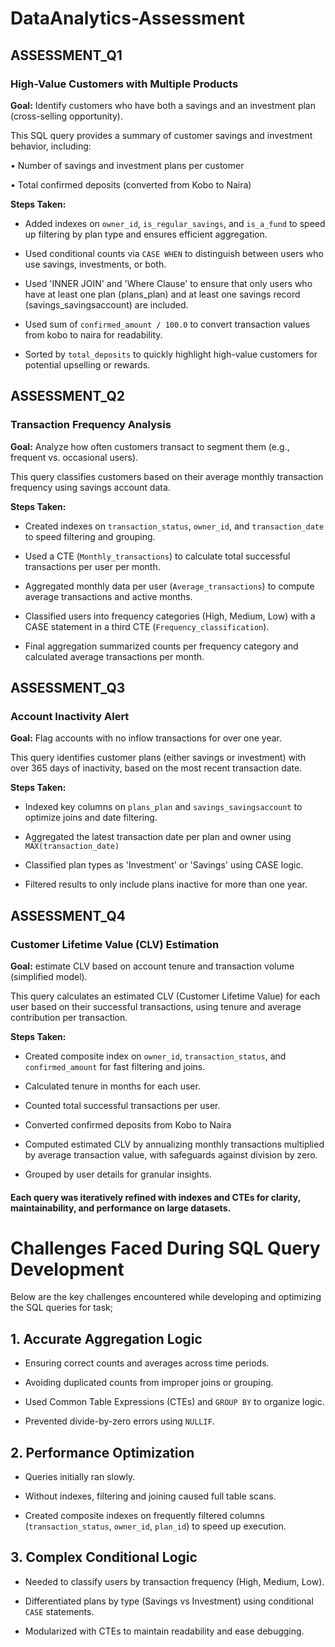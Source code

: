 # DataAnalytics-Assessment

## ASSESSMENT_Q1

### High-Value Customers with Multiple Products

**Goal:** Identify customers who have both a savings and an investment plan (cross-selling opportunity).

This SQL query provides a summary of customer savings and investment behavior, including:

•	Number of savings and investment plans per customer

•	Total confirmed deposits (converted from Kobo to Naira)

**Steps Taken:**

- Added indexes on `owner_id`, `is_regular_savings`, and `is_a_fund` to speed up filtering by plan type and ensures efficient aggregation.

- Used conditional counts via `CASE WHEN` to distinguish between users who use savings, investments, or both.

- Used 'INNER JOIN' and 'Where Clause' to ensure that only users who have at least one plan (plans_plan) and at least one savings record (savings_savingsaccount) are included.

- Used sum of `confirmed_amount / 100.0` to convert transaction values from kobo to naira for readability.

- Sorted by `total_deposits` to quickly highlight high-value customers for potential upselling or rewards.



## ASSESSMENT_Q2

### Transaction Frequency Analysis

**Goal:**  Analyze how often customers transact to segment them (e.g., frequent vs. occasional users).

This query classifies customers based on their average monthly transaction frequency using savings account data.

**Steps Taken:**

- Created indexes on `transaction_status`, `owner_id`, and `transaction_date` to speed filtering and grouping.
  
- Used a CTE (`Monthly_transactions`) to calculate total successful transactions per user per month.
  
- Aggregated monthly data per user (`Average_transactions`) to compute average transactions and active months.
  
- Classified users into frequency categories (High, Medium, Low) with a CASE statement in a third CTE (`Frequency_classification`).
  
- Final aggregation summarized counts per frequency category and calculated average transactions per month.


## ASSESSMENT_Q3
### Account Inactivity Alert

**Goal:**  Flag accounts with no inflow transactions for over one year.

This query identifies customer plans (either savings or investment) with over 365 days of inactivity, based on the most recent transaction date.

**Steps Taken:**

- Indexed key columns on `plans_plan` and `savings_savingsaccount` to optimize joins and date filtering.
  
- Aggregated the latest transaction date per plan and owner using `MAX(transaction_date)`
  
- Classified plan types as 'Investment' or 'Savings' using CASE logic.
  
- Filtered results to only include plans inactive for more than one year.



## ASSESSMENT_Q4

### Customer Lifetime Value (CLV) Estimation

**Goal:** estimate CLV based on account tenure and transaction volume (simplified model).

This query calculates an estimated CLV (Customer Lifetime Value) for each user based on their successful transactions, using tenure and average contribution per transaction.

**Steps Taken:**

- Created composite index on `owner_id`, `transaction_status`, and `confirmed_amount` for fast filtering and joins.
  
- Calculated tenure in months for each user.
  
- Counted total successful transactions per user.
  
- Converted confirmed deposits from Kobo to Naira
  
- Computed estimated CLV by annualizing monthly transactions multiplied by average transaction value, with safeguards against division by zero.

- Grouped by user details for granular insights.


#### Each query was iteratively refined with indexes and CTEs for clarity, maintainability, and performance on large datasets.

# Challenges Faced During SQL Query Development

Below are the key challenges encountered while developing and optimizing the SQL queries for task;


## 1. Accurate Aggregation Logic

- Ensuring correct counts and averages across time periods.
  
- Avoiding duplicated counts from improper joins or grouping.
  
- Used Common Table Expressions (CTEs) and `GROUP BY` to organize logic.
  
- Prevented divide-by-zero errors using `NULLIF`.

## 2. Performance Optimization

- Queries initially ran slowly.
  
- Without indexes, filtering and joining caused full table scans.
  
- Created composite indexes on frequently filtered columns (`transaction_status`, `owner_id`, `plan_id`) to speed up execution.

## 3. Complex Conditional Logic

- Needed to classify users by transaction frequency (High, Medium, Low).
  
- Differentiated plans by type (Savings vs Investment) using conditional `CASE` statements.
  
- Modularized with CTEs to maintain readability and ease debugging.


 
